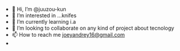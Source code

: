 - 👋 Hi, I’m @juuzou-kun
- 👀 I’m interested in ...knifes
- 🌱 I’m currently learning i.a
- 💞️ I’m looking to collaborate on any kind of project about tecnology
- 📫 How to reach me joeyandrey16@gmail.com
- 

<!---
juuzou-kun/juuzou-kun is a ✨ special ✨ repository because its `README.md` (this file) appears on your GitHub profile.
You can click the Preview link to take a look at your changes.
--->
